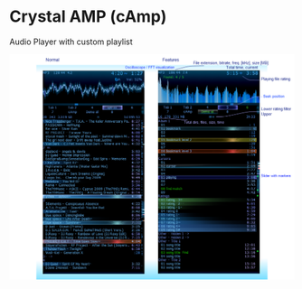 Crystal AMP (cAmp)
====

Audio Player with custom playlist

![](https://raw.githubusercontent.com/cryham/cAmp/master/cAmp/screenshots.png)
